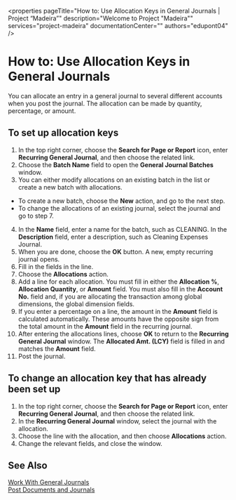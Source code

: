 <properties
	pageTitle="How to: Use Allocation Keys in General Journals | Project “Madeira”"
        description="Welcome to Project "Madeira"" 
        services="project-madeira" 
        documentationCenter=""
        authors="edupont04"
/>
<tags
    ms.service="project-madeira"
    ms.topic="article"
    ms.devlang="na"
    ms.tgt_pltfrm="na"
    ms.workload="na"
    ms.date="05/12/2016"
    ms.author="edupont04" />

#  How to: Use Allocation Keys in General Journals
You can allocate an entry in a general journal to several different accounts when you post the journal. The allocation can be made by quantity, percentage, or amount.

## To set up allocation keys 
1. In the top right corner, choose the **Search for Page or Report** icon, enter **Recurring General Journal**, and then choose the related link.
2. Choose the **Batch Name** field to open the **General Journal Batches** window.
3. You can either modify allocations on an existing batch in the list or create a new batch with allocations.
  * To create a new batch, choose the **New** action, and go to the next step.
  * To change the allocations of an existing journal, select the journal and go to step 7.    
4. In the **Name** field, enter a name for the batch, such as CLEANING. In the **Description** field, enter a description, such as Cleaning Expenses Journal.
5. When you are done, choose the **OK** button. A new, empty recurring journal opens. 
6. Fill in the fields in the line.
7. Choose the **Allocations** action. 
8. Add a line for each allocation. You must fill in either the **Allocation %**, **Allocation Quantity**, or **Amount** field. You must also fill in the **Account No.** field and, if you are allocating the transaction among global dimensions, the global dimension fields.
9. If you enter a percentage on a line, the amount in the **Amount** field is calculated automatically. These amounts have the opposite sign from the total amount in the **Amount** field in the recurring journal.
10. After entering the allocations lines, choose **OK** to return to the **Recurring General Journal** window. The **Allocated Amt. (LCY)** field is filled in and matches the **Amount** field.
11. Post the journal.

## To change an allocation key that has already been set up
1. In the top right corner, choose the **Search for Page or Report** icon, enter **Recurring General Journal**, and then choose the related link.
2. In the **Recurring General Journal** window, select the journal with the allocation.
3. Choose the line with the allocation, and then choose **Allocations** action.
4. Change the relevant fields, and close the window.

## See Also
[Work With General Journals](ui-work-general-journals.md)  
[Post Documents and Journals](ui-post-documents-journals.md)



